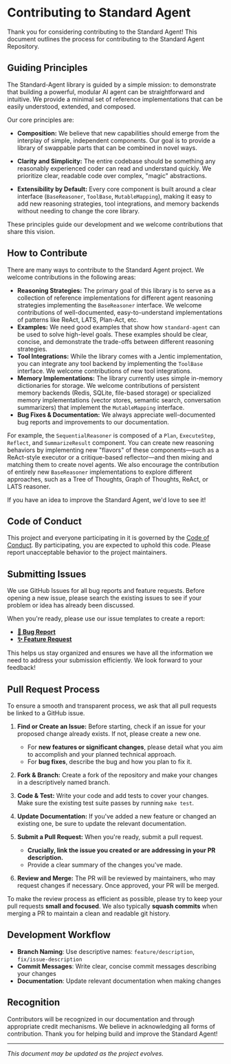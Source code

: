 # Contributing to Standard Agent

Thank you for considering contributing to the Standard Agent! This document outlines the process for contributing to the Standard Agent Repository.

## Guiding Principles

The Standard-Agent library is guided by a simple mission: to demonstrate that building a powerful, modular AI agent can be straightforward and intuitive. We provide a minimal set of reference implementations that can be easily understood, extended, and composed.

Our core principles are:

-   **Composition:** We believe that new capabilities should emerge from the interplay of simple, independent components. Our goal is to provide a library of swappable parts that can be combined in novel ways.

-   **Clarity and Simplicity:** The entire codebase should be something any reasonably experienced coder can read and understand quickly. We prioritize clear, readable code over complex, "magic" abstractions.

-   **Extensibility by Default:** Every core component is built around a clear interface (`BaseReasoner`, `ToolBase`, `MutableMapping`), making it easy to add new reasoning strategies, tool integrations, and memory backends without needing to change the core library.

These principles guide our development and we welcome contributions that share this vision.


## How to Contribute

There are many ways to contribute to the Standard Agent project. We welcome contributions in the following areas:

-   **Reasoning Strategies:** The primary goal of this library is to serve as a collection of reference implementations for different agent reasoning strategies implementing the `BaseReasoner` interface. We welcome contributions of well-documented, easy-to-understand implementations of patterns like ReAct, LATS, Plan-Act, etc.
-   **Examples:** We need good examples that show how `standard-agent` can be used to solve high-level goals. These examples should be clear, concise, and demonstrate the trade-offs between different reasoning strategies.
-   **Tool Integrations:** While the library comes with a Jentic implementation, you can integrate any tool backend by implementing the `ToolBase` interface. We welcome contributions of new tool integrations.
-   **Memory Implementations:** The library currently uses simple in-memory dictionaries for storage. We welcome contributions of persistent memory backends (Redis, SQLite, file-based storage) or specialized memory implementations (vector stores, semantic search, conversation summarizers) that implement the `MutableMapping` interface.
-   **Bug Fixes & Documentation:** We always appreciate well-documented bug reports and improvements to our documentation.

For example, the `SequentialReasoner` is composed of a `Plan`, `ExecuteStep`, `Reflect`, and `SummarizeResult` component. You can create new reasoning behaviors by implementing new "flavors" of these components—such as a ReAct-style executor or a critique-based reflector—and then mixing and matching them to create novel agents. 
We also encourage the contribution of entirely new `BaseReasoner` implementations to explore different approaches, such as a Tree of Thoughts, Graph of Thoughts, ReAct, or LATS reasoner.

If you have an idea to improve the Standard Agent, we'd love to see it!

## Code of Conduct

This project and everyone participating in it is governed by the [Code of Conduct](CODE_OF_CONDUCT.md). By participating, you are expected to uphold this code. Please report unacceptable behavior to the project maintainers.


## Submitting Issues

We use GitHub Issues for all bug reports and feature requests. Before opening a new issue, please search the existing issues to see if your problem or idea has already been discussed.

When you're ready, please use our issue templates to create a report:

-   **[🐛 Bug Report](https://github.com/jentic/standard-agent/issues/new?assignees=&labels=bug&template=bug_report.md&title=%5BBug%5D+)**
-   **[✨ Feature Request](https://github.com/jentic/standard-agent/issues/new?assignees=&labels=enhancement&template=feature_request.md&title=%5BFeature%5D+)**

This helps us stay organized and ensures we have all the information we need to address your submission efficiently. We look forward to your feedback!

## Pull Request Process

To ensure a smooth and transparent process, we ask that all pull requests be linked to a GitHub issue.

1.  **Find or Create an Issue:** Before starting, check if an issue for your proposed change already exists. If not, please create a new one.
    *   For **new features or significant changes**, please detail what you aim to accomplish and your planned technical approach.
    *   For **bug fixes**, describe the bug and how you plan to fix it.

2.  **Fork & Branch:** Create a fork of the repository and make your changes in a descriptively named branch.

3.  **Code & Test:** Write your code and add tests to cover your changes. Make sure the existing test suite passes by running `make test`.

4.  **Update Documentation:** If you've added a new feature or changed an existing one, be sure to update the relevant documentation.

5.  **Submit a Pull Request:** When you're ready, submit a pull request.
    *   **Crucially, link the issue you created or are addressing in your PR description.**
    *   Provide a clear summary of the changes you've made.

6.  **Review and Merge:** The PR will be reviewed by maintainers, who may request changes if necessary. Once approved, your PR will be merged.

To make the review process as efficient as possible, please try to keep your pull requests **small and focused**. We also typically **squash commits** when merging a PR to maintain a clean and readable git history.

## Development Workflow

- **Branch Naming**: Use descriptive names: `feature/description`, `fix/issue-description`
- **Commit Messages**: Write clear, concise commit messages describing your changes
- **Documentation**: Update relevant documentation when making changes

## Recognition

Contributors will be recognized in our documentation and through appropriate credit mechanisms. We believe in acknowledging all forms of contribution.
Thank you for helping build and improve the Standard Agent!

---

*This document may be updated as the project evolves.*